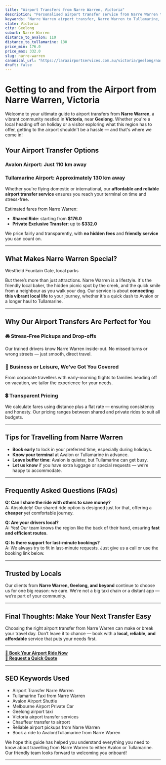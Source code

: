 ```yaml
---
title: "Airport Transfers from Narre Warren, Victoria"
description: "Personalised airport transfer service from Narre Warren to Avalon and Tullamarine airports. Enjoy a smooth, affordable ride with us!"
keywords: "Narre Warren airport transfer, Narre Warren to Tullamarine, Narre Warren to Avalon, airport taxi Narre Warren, private airport transfer Narre Warren, shared ride Narre Warren, Narre Warren transfers, airport shuttle Narre Warren, book Narre Warren airport taxi, affordable Narre Warren airport transfer, Narre Warren airport transfer service, airport transfer Geelong, airport transfer Melbourne, Melbourne airport taxi, airport transfers Victoria, Tullamarine airport shuttle, Avalon airport transfers, Melbourne private transfer, airport transport services Melbourne"
state: Victoria
city: Geelong
suburb: Narre Warren
distance_to_avalon: 110
distance_to_tullamarine: 130
price_min: 176.0
price_max: 332.0
slug: narre-warren
canonical_url: "https://laraairportservices.com.au/victoria/geelong/narre-warren/"
draft: false
---
```


# Getting to and from the Airport from Narre Warren, Victoria

Welcome to your ultimate guide to airport transfers from **Narre Warren**, a vibrant community nestled in **Victoria**, near **Geelong**. Whether you're a local heading off on holiday or a visitor exploring what this region has to offer, getting to the airport shouldn't be a hassle — and that's where we come in!

## Your Airport Transfer Options

### Avalon Airport: Just 110 km away  
### Tullamarine Airport: Approximately 130 km away

Whether you're flying domestic or international, our **affordable and reliable airport transfer service** ensures you reach your terminal on time and stress-free.

Estimated fares from Narre Warren:
- **Shared Ride**: starting from **$176.0**
- **Private Exclusive Transfer**: up to **$332.0**

We price fairly and transparently, with **no hidden fees** and **friendly service** you can count on.

---

## What Makes Narre Warren Special?

Westfield Fountain Gate, local parks

But there’s more than just attractions. Narre Warren is a lifestyle. It's the friendly local baker, the hidden picnic spot by the creek, and the quick smile from a neighbour as you walk your dog. Our service is about **connecting this vibrant local life** to your journey, whether it's a quick dash to Avalon or a longer haul to Tullamarine.

---

## Why Our Airport Transfers Are Perfect for You

### 🚘 Stress-Free Pickups and Drop-offs
Our trained drivers know Narre Warren inside-out. No missed turns or wrong streets — just smooth, direct travel.

### 💼 Business or Leisure, We’ve Got You Covered
From corporate travellers with early-morning flights to families heading off on vacation, we tailor the experience for your needs.

### 💲 Transparent Pricing
We calculate fares using distance plus a flat rate — ensuring consistency and honesty. Our pricing ranges between shared and private rides to suit all budgets.

---

## Tips for Travelling from Narre Warren

- **Book early** to lock in your preferred time, especially during holidays.
- **Know your terminal** at Avalon or Tullamarine in advance.
- **Leave buffer time**: Avalon is quieter, but Tullamarine can get busy.
- **Let us know** if you have extra luggage or special requests — we’re happy to accommodate.

---

## Frequently Asked Questions (FAQs)

**Q: Can I share the ride with others to save money?**  
A: Absolutely! Our shared ride option is designed just for that, offering a **cheaper** yet comfortable journey.

**Q: Are your drivers local?**  
A: Yes! Our team knows the region like the back of their hand, ensuring **fast and efficient routes**.

**Q: Is there support for last-minute bookings?**  
A: We always try to fit in last-minute requests. Just give us a call or use the booking link below.

---

## Trusted by Locals

Our clients from **Narre Warren, Geelong, and beyond** continue to choose us for one big reason: we care. We’re not a big taxi chain or a distant app — we’re part of your community.

---

## Final Thoughts: Make Your Next Transfer Easy

Choosing the right airport transfer from Narre Warren can make or break your travel day. Don’t leave it to chance — book with a **local, reliable, and affordable** service that puts your needs first.

---

[📅 **Book Your Airport Ride Now**](https://laraairportservices.square.site/s/appointments)  
[📧 **Request a Quick Quote**](https://laraairportservices.square.site/contact-us)

---

## SEO Keywords Used
- Airport Transfer Narre Warren
- Tullamarine Taxi from Narre Warren
- Avalon Airport Shuttle
- Melbourne Airport Private Car
- Geelong airport taxi
- Victoria airport transfer services
- Chauffeur transfer to airport
- Reliable airport pickups from Narre Warren
- Book a ride to Avalon/Tullamarine from Narre Warren

We hope this guide has helped you understand everything you need to know about travelling from Narre Warren to either Avalon or Tullamarine. Our friendly team looks forward to welcoming you onboard!

---

